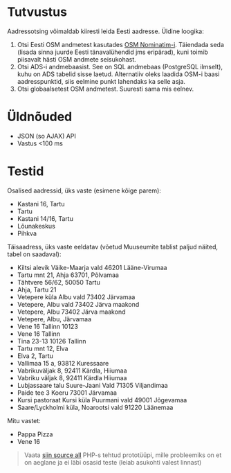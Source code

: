 # Tutvustus #

Aadressotsing võimaldab kiiresti leida Eesti aadresse. Üldine loogika:
  1. Otsi Eesti OSM andmetest kasutades [OSM Nominatim-i](http://wiki.openstreetmap.org/wiki/Nominatim). Täiendada seda (lisada sinna juurde Eesti tänavalühendid jms eripärad), kuni toimib piisavalt hästi OSM andmete seisukohast.
  1. Otsi ADS-i andmebaasist. See on SQL andmebaas (PostgreSQL ilmselt), kuhu on ADS tabelid sisse laetud. Alternatiiv oleks laadida OSM-i baasi aadresspunktid, siis eelmine punkt lahendaks ka selle asja.
  1. Otsi globaalsetest OSM andmetest. Suuresti sama mis eelnev.

# Üldnõuded #
  * JSON (so AJAX) API
  * Vastus <100 ms

# Testid #
Osalised aadressid, üks vaste (esimene kõige parem):
  * Kastani 16, Tartu
  * Tartu
  * Kastani 14/16, Tartu
  * Lõunakeskus
  * Pihkva

Täisaadress, üks vaste eeldatav (võetud Muuseumite tablist paljud näited, tabel on saadaval):
  * Kiltsi alevik Väike-Maarja vald 46201 Lääne-Virumaa
  * Tartu mnt 21, Ahja 63701, Põlvamaa
  * Tähtvere 56/62, 50050 Tartu
  * Ahja, Tartu 21
  * Vetepere küla Albu vald 73402 Järvamaa
  * Vetepere, Albu vald 73402 Järva maakond
  * Vetepere, Albu 73402 Järva maakond
  * Vetepere, Albu, Järvamaa
  * Vene 16 Tallinn 10123
  * Vene 16 Tallinn
  * Tina 23-13 10126 Tallinn
  * Tartu mnt 12, Elva
  * Elva 2, Tartu
  * Vallimaa 15 a, 93812 Kuressaare
  * Vabrikuväljak 8, 92411 Kärdla, Hiiumaa
  * Vabriku väljak 8, 92411 Kärdla Hiiumaa
  * Lubjassaare talu Suure-Jaani Vald 71305 Viljandimaa
  * Paide tee 3 Koeru 73001 Järvamaa
  * Kursi pastoraat Kursi küla Puurmani vald 49001 Jõgevamaa
  * Saare/Lyckholmi küla, Noarootsi vald 91220  Läänemaa


Mitu vastet:
  * Pappa Pizza
  * Vene 16

> Vaata [siin source all](http://code.google.com/p/maakaart-ee/source/browse/trunk/server/adb/) PHP-s tehtud prototüüpi, mille probleemiks on et on aeglane ja ei läbi osasid teste (leiab asukohti valest linnast)